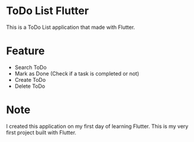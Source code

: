 # ToDo List Flutter 
This is a ToDo List application that made with Flutter. 

# Feature 
 - Search ToDo
 - Mark as Done (Check if a task is completed or not)
 - Create ToDo
 - Delete ToDo

# Note 
I created this application on my first day of learning Flutter.
This is my very first project built with Flutter.